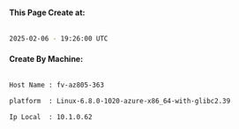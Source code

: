 
   
#### This Page Create at:

```bash

2025-02-06 - 19:26:00 UTC

```

#### Create By Machine:

```bash

Host Name : fv-az805-363

platform  : Linux-6.8.0-1020-azure-x86_64-with-glibc2.39

Ip Local  : 10.1.0.62

```

